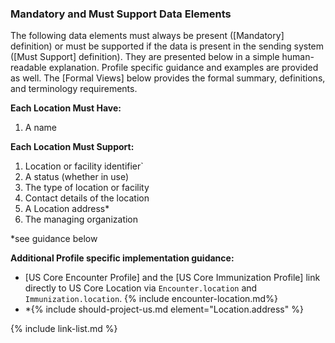 
### Mandatory and Must Support Data Elements


The following data elements must always be present ([Mandatory] definition) or must be supported if the data is present in the sending system ([Must Support] definition). They are presented below in a simple human-readable explanation. Profile specific guidance and examples are provided as well. The [Formal Views] below provides the formal summary, definitions, and terminology requirements.  

**Each Location Must Have:**

1. A name

**Each Location Must Support:**

1. Location or facility identifier`
2. A status (whether in use)
3.   The type of location or facility
4. Contact details of the location
5. A Location address*
6. The managing organization

*see guidance below

**Additional Profile specific implementation guidance:**


* [US Core Encounter Profile] and the [US Core Immunization Profile] link directly to US Core Location via `Encounter.location` and `Immunization.location`.
{% include encounter-location.md%}
* \*{% include should-project-us.md element="Location.address" %}

{% include link-list.md %}
